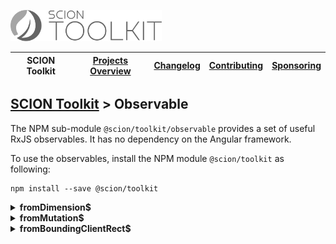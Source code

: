 <a href="/README.md"><img src="/resources/branding/scion-toolkit-banner.svg" height="50" alt="SCION Toolkit"></a>

| SCION Toolkit | [Projects Overview][menu-projects-overview] | [Changelog][menu-changelog] | [Contributing][menu-contributing] | [Sponsoring][menu-sponsoring] |  
| --- | --- | --- | --- | --- |

## [SCION Toolkit][menu-home] > Observable

The NPM sub-module `@scion/toolkit/observable` provides a set of useful RxJS observables. It has no dependency on the Angular framework.

To use the observables, install the NPM module `@scion/toolkit` as following:
 
```
npm install --save @scion/toolkit
```

<details>
  <summary><strong>fromDimension$</strong></summary>
  
Allows observing the dimension of an element. Upon subscription, it emits the element's dimension, and then continuously emits when the dimension of the element changes. It never completes.

```typescript
import { Dimension, fromDimension$ } from '@scion/toolkit/observable';

const element: HTMLElement = ...;
fromDimension$(element).subscribe((dimension: Dimension) => {   
 console.log(dimension);
});
```

The Observable uses the native [`ResizeObserver`](https://wicg.github.io/ResizeObserver) to detect size changes of the passed element.

</details>
 
<details>
  <summary><strong>fromMutation$</strong></summary>

Allows watching for changes being made to the DOM tree of an HTML element. It never completes.

The Observable wraps a [`MutationObserver`](https://developer.mozilla.org/en-US/docs/Web/API/MutationObserver) to watch for changes being made to the DOM tree.
  
```typescript
import { fromMutation$ } from '@scion/toolkit/observable';

const element: HTMLElement = ...;
fromMutation$(element).subscribe((mutations: MutationRecord[]) => {
 console.log(mutations);
});
```

When constructing the Observable, you can pass a `MutationObserverInit` options object to control which attributes or events to observe. See https://developer.mozilla.org/en-US/docs/Web/API/MutationObserverInit for more information.

</details> 

<details>
  <summary><strong>fromBoundingClientRect$</strong></summary>
  
Allows observing an element's bounding box, providing information about the element's size and position relative to the browser viewport. Refer to https://developer.mozilla.org/en-US/docs/Web/API/Element/getBoundingClientRect for more information.

Upon subscription, the Observable emits the element's current bounding box, and then continuously emits when its bounding box changes, e.g., due to a change in the layout. The Observable never completes.

```typescript
import { fromBoundingClientRect$ } from '@scion/toolkit/observable';

const element: HTMLElement = ...;
fromBoundingClientRect$(element).subscribe((boundingBox: Readonly<DOMRect>) => {
 console.log(boundingBox);
});
```

***
If you are only interested in element size changes and not position changes, consider using the `fromDimension$` Observable as it is more efficient because natively supported by the browser.
***
 
*Note on the detection of position changes:*\
 
There is, unfortunately, no native browser API to detect position changes of an element in a performant and reliable way. Our approach to detecting position changes of an element is based on the premise that it usually involves a parent or a parent's direct child changing in size. Repositioning can further occur when the user scrolls a parent container or when elements are added to or removed from the DOM. This covers most cases, but not all.
 
We are aware that this approach can be quite expensive, mainly because potentially a large number of elements need to be monitored for resizing/scrolling. Therefore, use this Observable only if you need to be informed about position changes. For pure dimension changes use the `fromDimension$` Observable instead.
</details> 

[menu-home]: /README.md
[menu-projects-overview]: /docs/site/projects-overview.md
[menu-changelog]: /docs/site/changelog/changelog.md
[menu-contributing]: /CONTRIBUTING.md
[menu-sponsoring]: /docs/site/sponsoring.md

